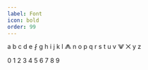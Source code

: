 ```yaml
---
label: Font
icon: bold
order: 99
---
```


a b c d e ⨏ g h i j k l ⨇ n o p q r s t u v ⨈ ⨉ y z

0 1 2 3 4 5 6 7 8 9 
